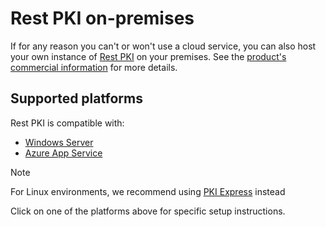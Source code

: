﻿# Rest PKI on-premises

If for any reason you can't or won't use a cloud service, you can also host your own instance of [Rest PKI](../index.md) on your
premises. See the [product's commercial information](https://www.lacunasoftware.com/en/home/certificate#/rest) for more
details.

## Supported platforms

Rest PKI is compatible with:

* [Windows Server](windows-setup/index.md)
* [Azure App Service](azure-setup.md)

> [!NOTE]
> For Linux environments, we recommend using [PKI Express](../../pki-express/index.md) instead

Click on one of the platforms above for specific setup instructions.
